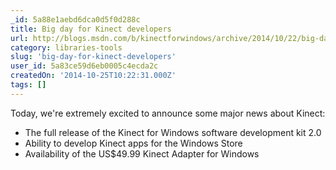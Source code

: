 ```yaml
---
_id: 5a88e1aebd6dca0d5f0d288c
title: Big day for Kinect developers
url: http://blogs.msdn.com/b/kinectforwindows/archive/2014/10/22/big-day-for-kinect-developers.aspx
category: libraries-tools
slug: 'big-day-for-kinect-developers'
user_id: 5a83ce59d6eb0005c4ecda2c
createdOn: '2014-10-25T10:22:31.000Z'
tags: []
---
```


Today, we're extremely excited to announce some major news about Kinect:
<ul>
	<li>The full release of the Kinect for Windows software development kit 2.0</li>
	<li>Ability to develop Kinect apps for the Windows Store</li>
	<li>Availability of the US$49.99 Kinect Adapter for Windows</li>
</ul>
